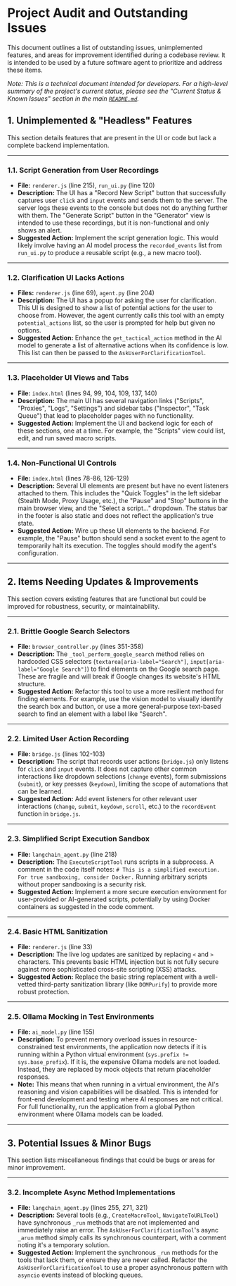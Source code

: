 # Project Audit and Outstanding Issues

This document outlines a list of outstanding issues, unimplemented features, and areas for improvement identified during a codebase review. It is intended to be used by a future software agent to prioritize and address these items.

*Note: This is a technical document intended for developers. For a high-level summary of the project's current status, please see the "Current Status & Known Issues" section in the main [`README.md`](README.md).*

## 1. Unimplemented & "Headless" Features

This section details features that are present in the UI or code but lack a complete backend implementation.

---

### 1.1. Script Generation from User Recordings
- **File:** `renderer.js` (line 215), `run_ui.py` (line 120)
- **Description:** The UI has a "Record New Script" button that successfully captures user `click` and `input` events and sends them to the server. The server logs these events to the console but does not do anything further with them. The "Generate Script" button in the "Generator" view is intended to use these recordings, but it is non-functional and only shows an alert.
- **Suggested Action:** Implement the script generation logic. This would likely involve having an AI model process the `recorded_events` list from `run_ui.py` to produce a reusable script (e.g., a new macro tool).

---

### 1.2. Clarification UI Lacks Actions
- **Files:** `renderer.js` (line 69), `agent.py` (line 204)
- **Description:** The UI has a popup for asking the user for clarification. This UI is designed to show a list of potential actions for the user to choose from. However, the agent currently calls this tool with an empty `potential_actions` list, so the user is prompted for help but given no options.
- **Suggested Action:** Enhance the `get_tactical_action` method in the AI model to generate a list of alternative actions when its confidence is low. This list can then be passed to the `AskUserForClarificationTool`.

---

### 1.3. Placeholder UI Views and Tabs
- **File:** `index.html` (lines 94, 99, 104, 109, 137, 140)
- **Description:** The main UI has several navigation links ("Scripts", "Proxies", "Logs", "Settings") and sidebar tabs ("Inspector", "Task Queue") that lead to placeholder pages with no functionality.
- **Suggested Action:** Implement the UI and backend logic for each of these sections, one at a time. For example, the "Scripts" view could list, edit, and run saved macro scripts.

---

### 1.4. Non-Functional UI Controls
- **File:** `index.html` (lines 78-86, 126-129)
- **Description:** Several UI elements are present but have no event listeners attached to them. This includes the "Quick Toggles" in the left sidebar (Stealth Mode, Proxy Usage, etc.), the "Pause" and "Stop" buttons in the main browser view, and the "Select a script..." dropdown. The status bar in the footer is also static and does not reflect the application's true state.
- **Suggested Action:** Wire up these UI elements to the backend. For example, the "Pause" button should send a socket event to the agent to temporarily halt its execution. The toggles should modify the agent's configuration.

---

## 2. Items Needing Updates & Improvements

This section covers existing features that are functional but could be improved for robustness, security, or maintainability.

---

### 2.1. Brittle Google Search Selectors
- **File:** `browser_controller.py` (lines 351-358)
- **Description:** The `_tool_perform_google_search` method relies on hardcoded CSS selectors (`textarea[aria-label="Search"]`, `input[aria-label="Google Search"]`) to find elements on the Google search page. These are fragile and will break if Google changes its website's HTML structure.
- **Suggested Action:** Refactor this tool to use a more resilient method for finding elements. For example, use the vision model to visually identify the search box and button, or use a more general-purpose text-based search to find an element with a label like "Search".

---

### 2.2. Limited User Action Recording
- **File:** `bridge.js` (lines 102-103)
- **Description:** The script that records user actions (`bridge.js`) only listens for `click` and `input` events. It does not capture other common interactions like dropdown selections (`change` events), form submissions (`submit`), or key presses (`keydown`), limiting the scope of automations that can be learned.
- **Suggested Action:** Add event listeners for other relevant user interactions (`change`, `submit`, `keydown`, `scroll`, etc.) to the `recordEvent` function in `bridge.js`.

---

### 2.3. Simplified Script Execution Sandbox
- **File:** `langchain_agent.py` (line 218)
- **Description:** The `ExecuteScriptTool` runs scripts in a subprocess. A comment in the code itself notes: `# This is a simplified execution. For true sandboxing, consider Docker.` Running arbitrary scripts without proper sandboxing is a security risk.
- **Suggested Action:** Implement a more secure execution environment for user-provided or AI-generated scripts, potentially by using Docker containers as suggested in the code comment.

---

### 2.4. Basic HTML Sanitization
- **File:** `renderer.js` (line 33)
- **Description:** The live log updates are sanitized by replacing `<` and `>` characters. This prevents basic HTML injection but is not fully secure against more sophisticated cross-site scripting (XSS) attacks.
- **Suggested Action:** Replace the basic string replacement with a well-vetted third-party sanitization library (like `DOMPurify`) to provide more robust protection.

---

### 2.5. Ollama Mocking in Test Environments
- **File:** `ai_model.py` (line 155)
- **Description:** To prevent memory overload issues in resource-constrained test environments, the application now detects if it is running within a Python virtual environment (`sys.prefix != sys.base_prefix`). If it is, the expensive Ollama models are not loaded. Instead, they are replaced by mock objects that return placeholder responses.
- **Note:** This means that when running in a virtual environment, the AI's reasoning and vision capabilities will be disabled. This is intended for front-end development and testing where AI responses are not critical. For full functionality, run the application from a global Python environment where Ollama models can be loaded.

---

## 3. Potential Issues & Minor Bugs

This section lists miscellaneous findings that could be bugs or areas for minor improvement.

---

### 3.2. Incomplete Async Method Implementations
- **File:** `langchain_agent.py` (lines 255, 271, 321)
- **Description:** Several tools (e.g., `CreateMacroTool`, `NavigateToURLTool`) have synchronous `_run` methods that are not implemented and immediately raise an error. The `AskUserForClarificationTool`'s async `_arun` method simply calls its synchronous counterpart, with a comment noting it's a temporary solution.
- **Suggested Action:** Implement the synchronous `_run` methods for the tools that lack them, or ensure they are never called. Refactor the `AskUserForClarificationTool` to use a proper asynchronous pattern with `asyncio` events instead of blocking queues.
